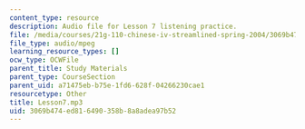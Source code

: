 ```yaml
---
content_type: resource
description: Audio file for Lesson 7 listening practice.
file: /media/courses/21g-110-chinese-iv-streamlined-spring-2004/3069b474ed816490358b8a8adea97b52_Lesson7.mp3
file_type: audio/mpeg
learning_resource_types: []
ocw_type: OCWFile
parent_title: Study Materials
parent_type: CourseSection
parent_uid: a71475eb-b75e-1fd6-628f-04266230cae1
resourcetype: Other
title: Lesson7.mp3
uid: 3069b474-ed81-6490-358b-8a8adea97b52
---
```

